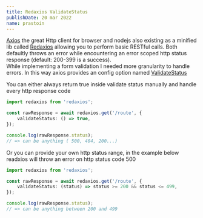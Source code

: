 ```yaml
---
title: Redaxios ValidateStatus
publishDate: 20 mar 2022
name: prastoin
---
```


[Axios](https://github.com/axios/axios) the great Http client for browser and nodejs also existing as a minified lib called [Redaxios](https://github.com/developit/redaxios) allowing you to perform basic RESTful calls. Both defaultly throws an error while encountering an error scoped http status response (default: 200-399 is a success).<br/>
While implementing a form validation I needed more granularity to handle errors. In this way axios provides an config option named [ValidateStatus](https://axios-http.com/docs/req_config)

You can either always return true inside validate status manually and handle every http response code

```ts
import redaxios from 'redaxios';

const rawResponse = await redaxios.get('/route', {
    validateStatus: () => true,
});

console.log(rawResponse.status);
// => can be anything ( 500, 404, 200...)
```

Or you can provide your own http status range, in the example below readxios will throw an error on http status code 500

```ts
import redaxios from 'redaxios';

const rawResponse = await redaxios.get('/route', {
    validateStatus: (status) => status >= 200 && status <= 499,
});

console.log(rawResponse.status);
// => can be anything between 200 and 499
```
